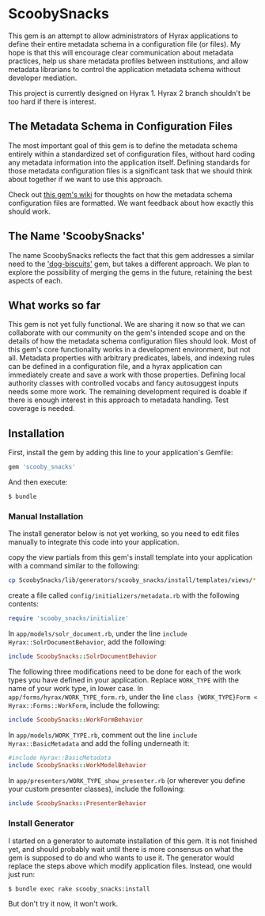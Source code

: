 # ScoobySnacks

This gem is an attempt to allow administrators of Hyrax applications to define their entire metadata schema in a configuration file (or files). My hope is that this will encourage clear communication about metadata practices, help us share metadata profiles between institutions, and allow metadata librarians to control the application metadata schema without developer mediation. 

This project is currently designed on Hyrax 1. Hyrax 2 branch shouldn't be too hard if there is interest.

## The Metadata Schema in Configuration Files

The most important goal of this gem is to define the metadata schema entirely within a standardized set of configuration files, without hard coding any metadata information into the application itself. Defining standards for those metadata configuration files is a significant task that we should think about together if we want to use this approach.

Check out [this gem's wiki](https://github.com/UCSCLibrary/ScoobySnacks/wiki) for thoughts on how the metadata schema configuration files are formatted. We want feedback about how exactly this should work.

## The Name 'ScoobySnacks'

The name ScoobySnacks reflects the fact that this gem addresses a similar need to the ['dog-biscuits'](https://github.com/ULCC/dog_biscuits/wiki) gem, but takes a different approach. We plan to explore the possibility of merging the gems in the future, retaining the best aspects of each. 

## What works so far

This gem is not yet fully functional. We are sharing it now so that we can collaborate with our community on the gem's intended scope and on the details of how the metadata schema configuration files should look.
Most of this gem's core functionality works in a development environment, but not all. Metadata properties with arbitrary predicates, labels, and indexing rules can be defined in a configuration file, and a hyrax application can immediately create and save a work with those properties. Defining local authority classes with controlled vocabs and fancy autosuggest inputs needs some more work. The remaining development required is doable if there is enough interest in this approach to metadata handling. Test coverage is needed.

## Installation

First, install the gem by adding this line to your application's Gemfile:

```ruby
gem 'scooby_snacks'
```

And then execute:

    $ bundle

### Manual Installation
The install generator below is not yet working, so you need to edit files manually to integrate this code into your application. 

copy the view partials from this gem's install template into your application with a command similar to the following: 
```bash
cp ScoobySnacks/lib/generators/scooby_snacks/install/templates/views/* APPLICATION_ROOT/app/views/records/edit_fields/
```

create a file called `config/initializers/metadata.rb` with the following contents:
```ruby
require 'scooby_snacks/initialize'
```

In `app/models/solr_document.rb`, under the line `include Hyrax::SolrDocumentBehavior`, add the following:
```ruby
include ScoobySnacks::SolrDocumentBehavior
```

The following three modifications need to be done for each of the work types you have defined in your application. Replace `WORK_TYPE` with the name of your work type, in lower case.
In `app/forms/hyrax/WORK_TYPE_form.rb`,
under the line `class {WORK_TYPE}Form < Hyrax::Forms::WorkForm`, include the following:
```ruby
include ScoobySnacks::WorkFormBehavior
```
In `app/models/WORK_TYPE.rb`, comment out the line `include Hyrax::BasicMetadata` and add the folling underneath it:
```ruby
#include Hyrax::BasicMetadata
include ScoobySnacks::WorkModelBehavior
```

In `app/presenters/WORK_TYPE_show_presenter.rb` (or wherever you define your custom presenter classes), include the following:
```ruby
include ScoobySnacks::PresenterBehavior
```

### Install Generator

I started on a generator to automate installation of this gem. It is not finished yet, and should probably wait until there is more consensus on what the gem is supposed to do and who wants to use it. 
The generator would replace the steps above which modify application files. Instead, one would just run:

    $ bundle exec rake scooby_snacks:install

But don't try it now, it won't work.

